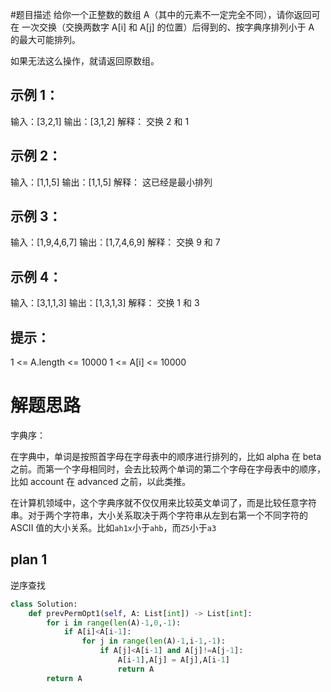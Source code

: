 #题目描述
给你一个正整数的数组 A（其中的元素不一定完全不同），请你返回可在 一次交换（交换两数字 A[i] 和 A[j] 的位置）后得到的、按字典序排列小于 A 的最大可能排列。

如果无法这么操作，就请返回原数组。

## 示例 1：

输入：[3,2,1]
输出：[3,1,2]
解释：
交换 2 和 1

## 示例 2：

输入：[1,1,5]
输出：[1,1,5]
解释： 
这已经是最小排列

## 示例 3：

输入：[1,9,4,6,7]
输出：[1,7,4,6,9]
解释：
交换 9 和 7

## 示例 4：

输入：[3,1,1,3]
输出：[1,3,1,3]
解释：
交换 1 和 3

## 提示：

1 <= A.length <= 10000
1 <= A[i] <= 10000

# 解题思路

字典序：

在字典中，单词是按照首字母在字母表中的顺序进行排列的，比如 alpha 在 beta 之前。而第一个字母相同时，会去比较两个单词的第二个字母在字母表中的顺序，比如 account 在 advanced 之前，以此类推。

在计算机领域中，这个字典序就不仅仅用来比较英文单词了，而是比较任意字符串。对于两个字符串，大小关系取决于两个字符串从左到右第一个不同字符的 ASCII 值的大小关系。比如`ah1x`小于`ahb`，而`Z5`小于`a3`

## plan 1
逆序查找

```python
class Solution:
    def prevPermOpt1(self, A: List[int]) -> List[int]:
        for i in range(len(A)-1,0,-1):
            if A[i]<A[i-1]:
                for j in range(len(A)-1,i-1,-1):
                    if A[j]<A[i-1] and A[j]!=A[j-1]:
                        A[i-1],A[j] = A[j],A[i-1]
                        return A
        return A

```
